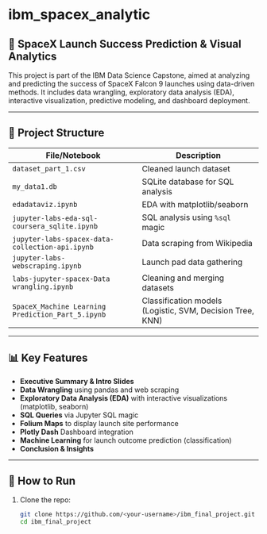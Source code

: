 # ibm_spacex_analytic

## 🚀 SpaceX Launch Success Prediction & Visual Analytics

This project is part of the IBM Data Science Capstone, aimed at analyzing and predicting the success of SpaceX Falcon 9 launches using data-driven methods. It includes data wrangling, exploratory data analysis (EDA), interactive visualization, predictive modeling, and dashboard deployment.

---

## 📂 Project Structure

| File/Notebook                              | Description |
|-------------------------------------------|-------------|
| `dataset_part_1.csv`                      | Cleaned launch dataset |
| `my_data1.db`                             | SQLite database for SQL analysis |
| `edadataviz.ipynb`                        | EDA with matplotlib/seaborn |
| `jupyter-labs-eda-sql-coursera_sqlite.ipynb` | SQL analysis using `%sql` magic |
| `jupyter-labs-spacex-data-collection-api.ipynb` | Data scraping from Wikipedia |
| `jupyter-labs-webscraping.ipynb`          | Launch pad data gathering |
| `labs-jupyter-spacex-Data wrangling.ipynb` | Cleaning and merging datasets |
| `SpaceX_Machine Learning Prediction_Part_5.ipynb` | Classification models (Logistic, SVM, Decision Tree, KNN) |

---

## 📊 Key Features

- **Executive Summary & Intro Slides**
- **Data Wrangling** using pandas and web scraping
- **Exploratory Data Analysis (EDA)** with interactive visualizations (matplotlib, seaborn)
- **SQL Queries** via Jupyter SQL magic
- **Folium Maps** to display launch site performance
- **Plotly Dash** Dashboard integration
- **Machine Learning** for launch outcome prediction (classification)
- **Conclusion & Insights**

---

## 📌 How to Run

1. Clone the repo:
   ```bash
   git clone https://github.com/<your-username>/ibm_final_project.git
   cd ibm_final_project
